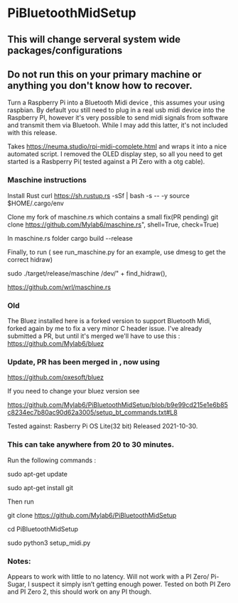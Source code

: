 # PiBluetoothMidSetup

## This will change serveral system wide packages/configurations 
## Do not run this on your primary machine or anything you don't know how to recover. 
Turn a Raspberry Pi into a Bluetooth Midi device , this assumes your using raspbian.
By default you still need to plug in a real usb midi device into the Raspberry PI, however it's very possible to send midi signals from software and transmit them via Bluetooh. While I may add this latter, it's not included with this release.  


Takes https://neuma.studio/rpi-midi-complete.html and wraps it into a nice automated script. 
I removed the OLED display step, so all you need to get started is a Rasbperry Pi( tested against a PI Zero with a otg cable). 

### Maschine instructions 


Install Rust 
curl https://sh.rustup.rs -sSf | bash -s -- -y
source $HOME/.cargo/env

Clone my fork of maschine.rs which contains a small fix(PR pending)
git clone https://github.com/Mylab6/maschine.rs", shell=True, check=True)

In maschine.rs folder 
cargo build --release

Finally, to run ( see run_maschine.py for an example, use dmesg to get the correct hidraw) 

sudo ./target/release/maschine /dev/" + find_hidraw(),




https://github.com/wrl/maschine.rs

### Old 
The Bluez installed here is a forked version to support Bluetooth Midi, forked again by me to fix a very minor C header issue. I've already submitted a PR, but until it's merged we'll have to use this : 
https://github.com/Mylab6/bluez
### Update, PR has been merged in , now using 
https://github.com/oxesoft/bluez

If you need to change your bluez version see 


https://github.com/Mylab6/PiBluetoothMidSetup/blob/b9e99cd215e1e6b85c8234ec7b80ac90d62a3005/setup_bt_commands.txt#L8


Tested against:
Rasberry Pi OS Lite(32 bit)
Released 2021-10-30.

### This can take anywhere from 20 to 30 minutes.

Run the following commands : 

sudo apt-get update


sudo apt-get install  git


Then run 

git clone https://github.com/Mylab6/PiBluetoothMidSetup

cd PiBluetoothMidSetup


sudo python3 setup_midi.py


### Notes: 

Appears to work with little to no latency. Will not work with a PI Zero/ Pi-Sugar, I suspect it simply isn’t getting enough power.  Tested on both PI Zero and PI Zero 2, this should work on any PI though. 

